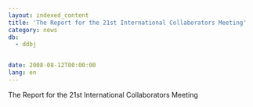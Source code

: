```yaml
---
layout: indexed_content
title: 'The Report for the 21st International Collaborators Meeting'
category: news
db:
  - ddbj


date: 2008-08-12T00:00:00
lang: en
---
```


The Report for the 21st International Collaborators Meeting
